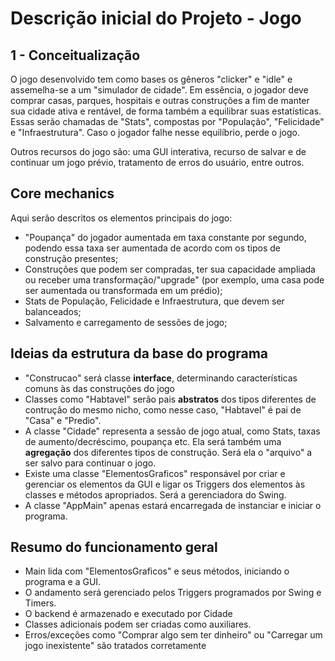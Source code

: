 # Descrição inicial do Projeto - Jogo
## 1 - Conceitualização
O jogo desenvolvido tem como bases os gêneros "clicker" e "idle" e assemelha-se a um "simulador de cidade". Em essência, o jogador deve comprar casas, parques, hospitais e outras construções a fim de manter sua cidade ativa e rentável, de forma também a equilibrar suas estatísticas. Essas serão chamadas de "Stats", compostas por "População", "Felicidade" e "Infraestrutura". Caso o jogador falhe nesse equilíbrio, perde o jogo.

Outros recursos do jogo são: uma GUI interativa, recurso de salvar e de continuar um jogo prévio, tratamento de erros do usuário, entre outros.


## Core mechanics

Aqui serão descritos os elementos principais do jogo:
- "Poupança" do jogador aumentada em taxa constante por segundo, podendo essa taxa ser aumentada de acordo com os tipos de construção presentes;
- Construções que podem ser compradas, ter sua capacidade ampliada ou receber uma transformação/"upgrade" (por exemplo, uma casa pode ser aumentada ou transformada em um prédio);
- Stats de População, Felicidade e Infraestrutura, que devem ser balanceados;
- Salvamento e carregamento de sessões de jogo;

## Ideias da estrutura da base do programa

- "Construcao" será classe **interface**, determinando características comuns às das construções do jogo
- Classes como "Habtavel" serão pais **abstratos** dos tipos diferentes de contrução do mesmo nicho, como nesse caso, "Habtavel" é pai de "Casa" e "Predio".
- A classe "Cidade" representa a sessão de jogo atual, como Stats, taxas de aumento/decréscimo, poupança etc. Ela será também uma **agregação** dos diferentes tipos de construção. Será ela o "arquivo" a ser salvo para continuar o jogo.
- Existe uma classe "ElementosGraficos" responsável por criar e gerenciar os elementos da GUI e ligar os Triggers dos elementos às classes e métodos apropriados. Será a gerenciadora do Swing.
- A classe "AppMain" apenas estará encarregada de instanciar e iniciar o programa.

## Resumo do funcionamento geral
- Main lida com "ElementosGraficos" e seus métodos, iniciando o programa e a GUI.
- O andamento será gerenciado pelos Triggers programados por Swing e Timers.
- O backend é armazenado e executado por Cidade
- Classes adicionais podem ser criadas como auxiliares.
- Erros/exceções como "Comprar algo sem ter dinheiro" ou "Carregar um jogo inexistente" são tratados corretamente
